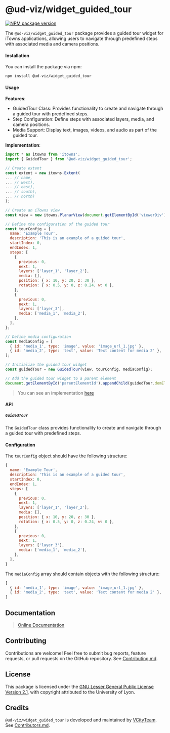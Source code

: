 # @ud-viz/widget_guided_tour

[![NPM package version](https://badgen.net/npm/v/@ud-viz/widget_guided_tour)](https://npmjs.com/package/@ud-viz/widget_guided_tour)

The `@ud-viz/widget_guided_tour` package provides a guided tour widget for iTowns applications, allowing users to navigate through predefined steps with associated media and camera positions.

#### Installation

You can install the package via npm:

```bash
npm install @ud-viz/widget_guided_tour
```

#### Usage

**Features**:

- GuidedTour Class: Provides functionality to create and navigate through a guided tour with predefined steps.
- Step Configuration: Define steps with associated layers, media, and camera positions.
- Media Support: Display text, images, videos, and audio as part of the guided tour.


**Implementation**:

```js
import * as itowns from 'itowns';
import { GuidedTour } from '@ud-viz/widget_guided_tour';

// Create extent
const extent = new itowns.Extent(
... // name,
... // west),
... // east),
... // south),
... // north)
);

// Create an iTowns view
const view = new itowns.PlanarView(document.getElementById('viewerDiv'), extent);

// Define the configuration of the guided tour
const tourConfig = {
  name: 'Example Tour',
  description: 'This is an example of a guided tour',
  startIndex: 0,
  endIndex: 1,
  steps: [
    {
      previous: 0,
      next: 1,
      layers: ['layer_1', 'layer_2'],
      media: [],
      position: { x: 10, y: 20, z: 30 },
      rotation: { x: 0.5, y: 0, z: 0.24, w: 0 },
    },
    {
      previous: 0,
      next: 1,
      layers: ['layer_3'],
      media: ['media_1', 'media_2'],
    },
  ],
};

// Define media configuration
const mediaConfig = [
  { id: 'media_1', type: 'image', value: 'image_url_1.jpg' },
  { id: 'media_2', type: 'text', value: 'Text content for media 2' },
];

// Initialize the guided tour widget
const guidedTour = new GuidedTour(view, tourConfig, mediaConfig);

// Add the guided tour widget to a parent element
document.getElementById('parentElementId').appendChild(guidedTour.domElement);
```

> You can see an implementation [here](https://github.com/VCityTeam/UD-Viz/blob/master/examples/widget_guided_tour.html)


#### API

##### `GuidedTour`

The `GuidedTour` class provides functionality to create and navigate through a guided tour with predefined steps.


#### Configuration

The `tourConfig` object should have the following structure:

```javascript
{
  name: 'Example Tour',
  description: 'This is an example of a guided tour',
  startIndex: 0,
  endIndex: 1,
  steps: [
    {
      previous: 0,
      next: 1,
      layers: ['layer_1', 'layer_2'],
      media: [],
      position: { x: 10, y: 20, z: 30 },
      rotation: { x: 0.5, y: 0, z: 0.24, w: 0 },
    },
    {
      previous: 0,
      next: 1,
      layers: ['layer_3'],
      media: ['media_1', 'media_2'],
    },
  ],
}
```

The `mediaConfig` array should contain objects with the following structure:

```javascript
[
  { id: 'media_1', type: 'image', value: 'image_url_1.jpg' },
  { id: 'media_2', type: 'text', value: 'Text content for media 2' },
]
```

## Documentation

> [Online Documentation](https://vcityteam.github.io/UD-Viz/html/widget_guided_tour/)

## Contributing

Contributions are welcome! Feel free to submit bug reports, feature requests, or pull requests on the GitHub repository. See [Contributing.md](https://github.com/VCityTeam/UD-Viz/blob/master/docs/static/Contributing.md).

## License

This package is licensed under the [GNU Lesser General Public License Version 2.1](https://github.com/VCityTeam/UD-Viz/blob/master/LICENSE.md), with copyright attributed to the University of Lyon.

## Credits

`@ud-viz/widget_guided_tour` is developed and maintained by [VCityTeam](https://github.com/VCityTeam). See [Contributors.md](https://github.com/VCityTeam/UD-Viz/blob/master/docs/static/Contributors.md).
